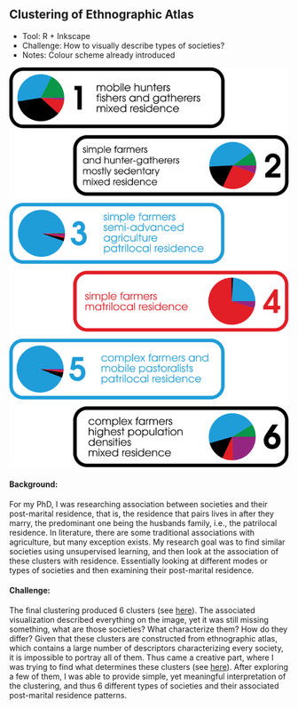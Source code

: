 ## Clustering of Ethnographic Atlas

* Tool: R + Inkscape
* Challenge: How to visually describe types of societies?
* Notes: Colour scheme already introduced

![Six types of societies](clusters_k6.svg)

#### Background:

For my PhD, I was researching association between societies and their post-marital residence, that is, the residence that pairs lives in after they marry, the predominant one being the husbands family, i.e., the patrilocal residence. In literature, there are some traditional associations with agriculture, but many exception exists. My research goal was to find similar societies using unsupervised learning, and then look at the association of these clusters with residence. Essentially looking at different modes or types of societies and then examining their post-marital residence.

#### Challenge:
The final clustering produced 6 clusters (see [here](./ward.D_6.pdf)). The associated visualization described everything on the image, yet it was still missing something, what are those societies? What characterize them? How do they differ? Given that these clusters are constructed from ethnographic atlas, which contains a large number of descriptors characterizing every society, it is impossible to portray all of them. Thus came a creative part, where I was trying to find what determines these clusters (see [here](./k6/)). After exploring a few of them, I was able to provide simple, yet meaningful interpretation of the clustering, and thus 6 different types of societies and their associated post-marital residence patterns.
